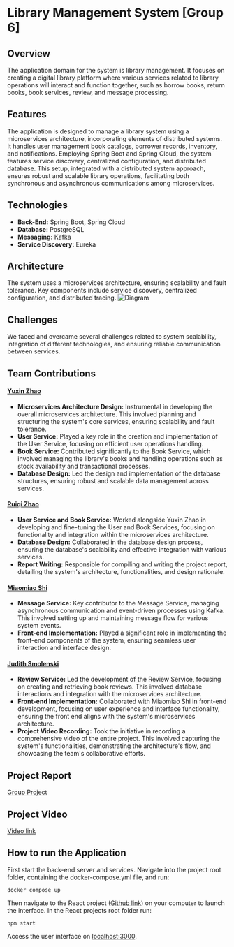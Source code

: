 
# Library Management System [Group 6]

## Overview
The application domain for the system is library management. It focuses on creating a digital library platform where various services related to library operations will interact and function together, such as borrow books, return books, book services, review, and message processing.

## Features
The application is designed to manage a library system using a microservices architecture, incorporating elements of distributed systems. It handles user management book catalogs, borrower records, inventory, and notifications. Employing Spring Boot and Spring Cloud, the system features service discovery, centralized configuration, and distributed database. This setup, integrated with a distributed system approach, ensures robust and scalable library operations, facilitating both synchronous and asynchronous communications among microservices.

## Technologies
- **Back-End:** Spring Boot, Spring Cloud
- **Database:** PostgreSQL
- **Messaging:** Kafka
- **Service Discovery:** Eureka

## Architecture
The system uses a microservices architecture, ensuring scalability and fault tolerance. Key components include service discovery, centralized configuration, and distributed tracing.
![Diagram](https://github.com/ZhaoYuxin1211/DistributedLibrary/assets/74203373/d6bbb502-6912-49d7-92c8-a9e2a25f0a9c)


## Challenges
We faced and overcame several challenges related to system scalability, integration of different technologies, and ensuring reliable communication between services.

## Team Contributions

#### [Yuxin Zhao](https://github.com/ZhaoYuxin1211)
- **Microservices Architecture Design:** Instrumental in developing the overall microservices architecture. This involved planning and structuring the system's core services, ensuring scalability and fault tolerance.
- **User Service:** Played a key role in the creation and implementation of the User Service, focusing on efficient user operations handling.
- **Book Service:** Contributed significantly to the Book Service, which involved managing the library's books and handling operations such as stock availability and transactional processes.
- **Database Design:** Led the design and implementation of the database structures, ensuring robust and scalable data management across services.

#### [Ruiqi Zhao](https://github.com/ZRQ-rikkie)
- **User Service and Book Service:** Worked alongside Yuxin Zhao in developing and fine-tuning the User and Book Services, focusing on functionality and integration within the microservices architecture.
- **Database Design:** Collaborated in the database design process, ensuring the database's scalability and effective integration with various services.
- **Report Writing:** Responsible for compiling and writing the project report, detailing the system's architecture, functionalities, and design rationale.

#### [Miaomiao Shi](https://github.com/MiaomiaoShi1004)
- **Message Service:** Key contributor to the Message Service, managing asynchronous communication and event-driven processes using Kafka. This involved setting up and maintaining message flow for various system events.
- **Front-end Implementation:** Played a significant role in implementing the front-end components of the system, ensuring seamless user interaction and interface design.

#### [Judith Smolenski](https://github.com/jsmo998)
- **Review Service:** Led the development of the Review Service, focusing on creating and retrieving book reviews. This involved database interactions and integration with the microservices architecture.
- **Front-end Implementation:** Collaborated with Miaomiao Shi in front-end development, focusing on user experience and interface functionality, ensuring the front end aligns with the system's microservices architecture.
- **Project Video Recording:** Took the initiative in recording a comprehensive video of the entire project. This involved capturing the system's functionalities, demonstrating the architecture's flow, and showcasing the team's collaborative efforts.



   
## Project Report
[Group Project](https://github.com/ZhaoYuxin1211/DistributedLibrary/blob/main/TeamReport.pdf)


## Project Video
[Video link](https://drive.google.com/file/d/1Jg-y6Hhwo--ILkxyk9aGR7yoYPfKEZwR/view?usp=sharing)


## How to run the Application
First start the back-end server and services. Navigate into the project root folder, containing the docker-compose.yml file, and run:

``` docker compose up ```

Then navigate to the React project ([Github link](https://github.com/MiaomiaoShi1004/distributedlibrary)) on your computer to launch the interface. In the React projects root folder run:

``` npm start ```

Access the user interface on [localhost:3000](http://localhost:3000).